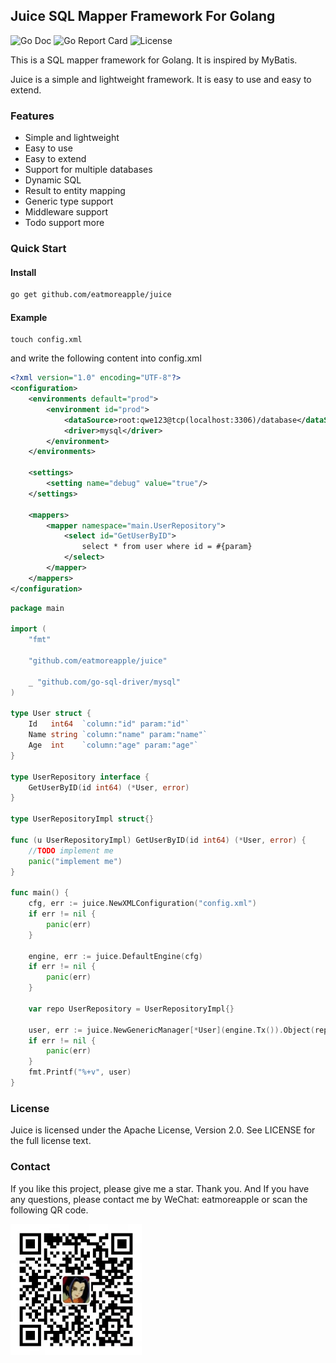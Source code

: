 ## Juice SQL Mapper Framework For Golang

![Go Doc](https://pkg.go.dev/badge/github.com/eatmoreapple/juice)
![Go Report Card](https://goreportcard.com/badge/github.com/eatmoreapple/juice)
![License](https://img.shields.io/badge/License-Apache%202.0-blue.svg)

This is a SQL mapper framework for Golang. It is inspired by MyBatis.

Juice is a simple and lightweight framework. It is easy to use and easy to extend.

### Features

* Simple and lightweight
* Easy to use
* Easy to extend
* Support for multiple databases
* Dynamic SQL
* Result to entity mapping
* Generic type support
* Middleware support
* Todo support more

### Quick Start

#### Install

```bash
go get github.com/eatmoreapple/juice
```

#### Example

```shell
touch config.xml
```

and write the following content into config.xml

```xml
<?xml version="1.0" encoding="UTF-8"?>
<configuration>
    <environments default="prod">
        <environment id="prod">
            <dataSource>root:qwe123@tcp(localhost:3306)/database</dataSource>
            <driver>mysql</driver>
        </environment>
    </environments>

    <settings>
        <setting name="debug" value="true"/>
    </settings>

    <mappers>
        <mapper namespace="main.UserRepository">
            <select id="GetUserByID">
                select * from user where id = #{param}
            </select>
        </mapper>
    </mappers>
</configuration>
```

```go
package main

import (
	"fmt"

	"github.com/eatmoreapple/juice"

	_ "github.com/go-sql-driver/mysql"
)

type User struct {
	Id   int64  `column:"id" param:"id"`
	Name string `column:"name" param:"name"`
	Age  int    `column:"age" param:"age"`
}

type UserRepository interface {
	GetUserByID(id int64) (*User, error)
}

type UserRepositoryImpl struct{}

func (u UserRepositoryImpl) GetUserByID(id int64) (*User, error) {
	//TODO implement me
	panic("implement me")
}

func main() {
	cfg, err := juice.NewXMLConfiguration("config.xml")
	if err != nil {
		panic(err)
	}

	engine, err := juice.DefaultEngine(cfg)
	if err != nil {
		panic(err)
	}

	var repo UserRepository = UserRepositoryImpl{}

	user, err := juice.NewGenericManager[*User](engine.Tx()).Object(repo.GetUserByID).Query(3).One()
	if err != nil {
		panic(err)
	}
	fmt.Printf("%+v", user)
}
```

### License

Juice is licensed under the Apache License, Version 2.0. See LICENSE for the full license text.

### Contact

If you like this project, please give me a star. Thank you.
And If you have any questions, please contact me by WeChat: eatmoreapple or scan the following QR code.


<img width="210px"  src="https://github.com/eatmoreapple/eatMoreApple/blob/main/img/wechat.jpg" align="left">
